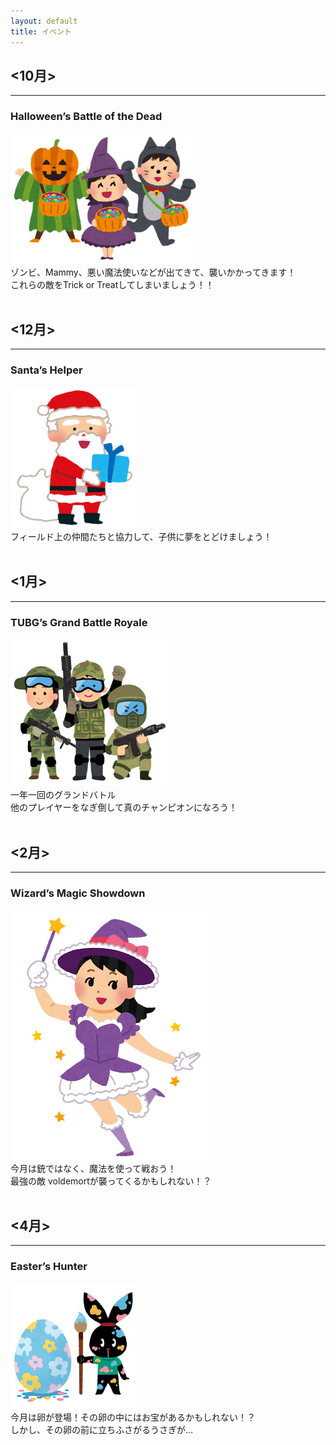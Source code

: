 ```yaml
---
layout: default
title: イベント
---
```


## <10月>
---
### Halloween’s Battle of the Dead
<img alt="hal" src="ソフトウェア工学image/halloween_trickortreat.png" width="60%">
<br>
ゾンビ、Mammy、悪い魔法使いなどが出てきて、襲いかかってきます！<br>
これらの敵をTrick or Treatしてしまいましょう！！
<br><br>

## <12月>
---
### Santa’s Helper
<img alt="hal" src="ソフトウェア工学image/christmas_santa_present.png" width="40%">
<br>
フィールド上の仲間たちと協力して、子供に夢をとどけましょう！
<br><br>

## <1月>
---
### TUBG’s Grand Battle Royale
<img alt="hal" src="ソフトウェア工学image/survival_game.png" width="50%">
<br>
一年一回のグランドバトル<br>
他のプレイヤーをなぎ倒して真のチャンピオンになろう！
<br><br>

## <2月>
---
### Wizard’s Magic Showdown
![魔法少女](ソフトウェア工学image/majo_girl_majokko.png)
<br>
今月は銃ではなく、魔法を使って戦おう！<br>
最強の敵 voldemortが襲ってくるかもしれない！？
<br><br>


## <4月>
---

### Easter’s Hunter
<img alt="hal" src="ソフトウェア工学image/pyoko_easter_egg.png" width="40%">
<br>
今月は卵が登場！その卵の中にはお宝があるかもしれない！？<br>
しかし、その卵の前に立ちふさがるうさぎが…
